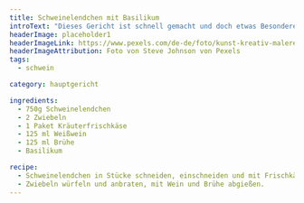 ```yaml
---
title: Schweinelendchen mit Basilikum
introText: "Dieses Gericht ist schnell gemacht und doch etwas Besonderes."
headerImage: placeholder1
headerImageLink: https://www.pexels.com/de-de/foto/kunst-kreativ-malerei-abstrakt-1959387/
headerImageAttribution: Foto von Steve Johnson von Pexels
tags:
  - schwein

category: hauptgericht

ingredients:
  - 750g Schweinelendchen
  - 2 Zwiebeln
  - 1 Paket Kräuterfrischkäse
  - 125 ml Weißwein
  - 125 ml Brühe
  - Basilikum

recipe:
  - Schweinelendchen in Stücke schneiden, einschneiden und mit Frischkäse und Basilikum füllen, dann anbraten.
  - Zwiebeln würfeln und anbraten, mit Wein und Brühe abgießen.
---
```

